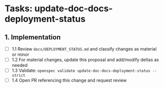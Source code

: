 # Tasks: update-doc-docs-deployment-status

## 1. Implementation

- [ ] 1.1 Review `docs/DEPLOYMENT_STATUS.md` and classify changes as material or minor
- [ ] 1.2 For material changes, update this proposal and add/modify deltas as needed
- [ ] 1.3 Validate: `openspec validate update-doc-docs-deployment-status --strict`
- [ ] 1.4 Open PR referencing this change and request review
